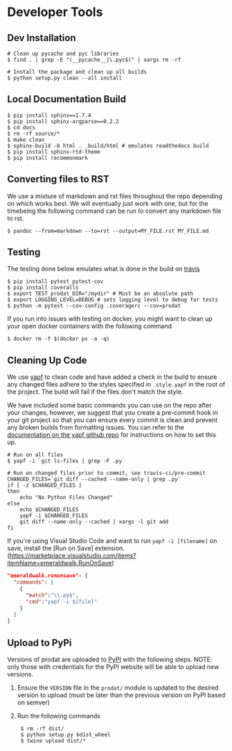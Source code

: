 # Developer Tools

## Dev Installation
```
# Clean up pycache and pyc libraries
$ find . | grep -E "(__pycache__|\.pyc$)" | xargs rm -rf

# Install the package and clean up all builds
$ python setup.py clean --all install
```

## Local Documentation Build
```
$ pip install sphinx==1.7.4
$ pip install sphinx-argparse==0.2.2
$ cd docs
$ rm -rf source/*
$ make clean
$ sphinx-build -b html . _build/html # emulates readthedocs build
$ pip install sphinx-rtd-theme
$ pip install recommonmark
```

## Converting files to RST
We use a mixture of markdown and rst files throughout the repo depending 
on which works best. We will eventually just work with one, but for the timebeing
the following command can be run to convert any markdown file to rst.
```
$ pandoc --from=markdown --to=rst --output=MY_FILE.rst MY_FILE.md
```

## Testing
The testing done below emulates what is done in the build on [travis](https://travis-ci.org/prodat/prodat)
```
$ pip install pytest pytest-cov
$ pip install coveralls
$ export TEST_prodat_DIR="/mydir" # Must be an absolute path
$ export LOGGING_LEVEL=DEBUG # sets logging level to debug for tests
$ python -m pytest --cov-config .coveragerc --cov=prodat
```

If you run into issues with testing on docker, you might want to clean up your open docker containers 
with the following command
```
$ docker rm -f $(docker ps -a -q)
```

## Cleaning Up Code
We use [yapf](https://github.com/google/yapf) to clean code and have added a check in the build to 
ensure any changed files adhere to the styles specified in `.style.yapf` in the root of the project. 
The build will fail if the files don't match the style. 

We have included some basic commands you can use on the repo after your changes, however, we suggest
that you create a pre-commit hook in your git project so that you can ensure every commit is clean 
and prevent any broken builds from formatting issues. You can refer to the [documentation on the yapf 
github repo](https://github.com/google/yapf/tree/master/plugins) for instructions on how to set this up.

```
# Run on all files 
$ yapf -i `git ls-files | grep -F .py`
```

```
# Run on changed files prior to commit, see travis-ci/pre-commit
CHANGED_FILES=`git diff --cached --name-only | grep .py`
if [ -z $CHANGED_FILES ]
then
    echo "No Python Files Changed"
else
    echo $CHANGED_FILES
    yapf -i $CHANGED_FILES
    git diff --name-only --cached | xargs -l git add
fi
```

If you're using Visual Studio Code and want to run `yapf -i [filename]` on save,  install the [Run on Save] extension.(https://marketplace.visualstudio.com/items?itemName=emeraldwalk.RunOnSave)

```json
"emeraldwalk.runonsave": {
  "commands": [
    {
      "match":"\\.py$",
      "cmd":"yapf -i ${file}"
    }
  ]
}
```

## Upload to PyPi
Versions of prodat are uploaded to [PyPI](https://pypi.org/project/prodat/) with the following steps. NOTE:
only those with credentials for the PyPI website will be able to upload new versions. 

1) Ensure the `VERSION` file in the `prodat/` module is updated to the desired version to upload 
(must be later than the previous version on PyPI based on semver)
2) Run the following commands

        $ rm -rf dist/
        $ python setup.py bdist_wheel
        $ twine upload dist/*